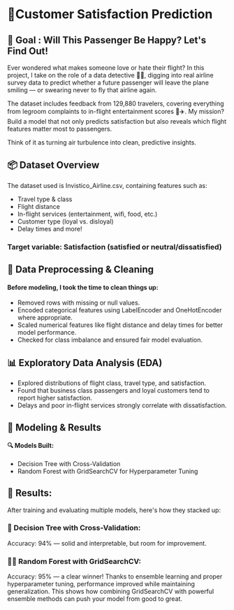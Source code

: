 # 🚀Customer Satisfaction Prediction

## 🎫 Goal : Will This Passenger Be Happy? Let's Find Out!

Ever wondered what makes someone love or hate their flight? In this project, I take on the role of a data detective 🕵️‍♀️, digging into real airline survey data to predict whether a future passenger will leave the plane smiling — or swearing never to fly that airline again.

The dataset includes feedback from 129,880 travelers, covering everything from legroom complaints to in-flight entertainment scores 🍿✈️. My mission? Build a model that not only predicts satisfaction but also reveals which flight features matter most to passengers.

Think of it as turning air turbulence into clean, predictive insights.

## 📦 Dataset Overview
The dataset used is Invistico_Airline.csv, containing features such as:
* Travel type & class
* Flight distance
* In-flight services (entertainment, wifi, food, etc.)
* Customer type (loyal vs. disloyal)
* Delay times and more!
### Target variable: Satisfaction (satisfied or neutral/dissatisfied)

## 🧹 Data Preprocessing & Cleaning
#### Before modeling, I took the time to clean things up:
* Removed rows with missing or null values.
* Encoded categorical features using LabelEncoder and OneHotEncoder where appropriate.
* Scaled numerical features like flight distance and delay times for better model performance.
* Checked for class imbalance and ensured fair model evaluation.

## 📊 Exploratory Data Analysis (EDA)
* Explored distributions of flight class, travel type, and satisfaction.
* Found that business class passengers and loyal customers tend to report higher satisfaction.
* Delays and poor in-flight services strongly correlate with dissatisfaction.

## 🤖 Modeling & Results
#### 🔍 Models Built:
* Decision Tree with Cross-Validation
* Random Forest with GridSearchCV for Hyperparameter Tuning

## 🏁 Results:
After training and evaluating multiple models, here's how they stacked up:
### 🌳 Decision Tree with Cross-Validation:
Accuracy: 94% — solid and interpretable, but room for improvement.
### 🌲🌲 Random Forest with GridSearchCV:
Accuracy: 95% — a clear winner! Thanks to ensemble learning and proper hyperparameter tuning, performance improved while maintaining generalization.
This shows how combining GridSearchCV with powerful ensemble methods can push your model from good to great.



